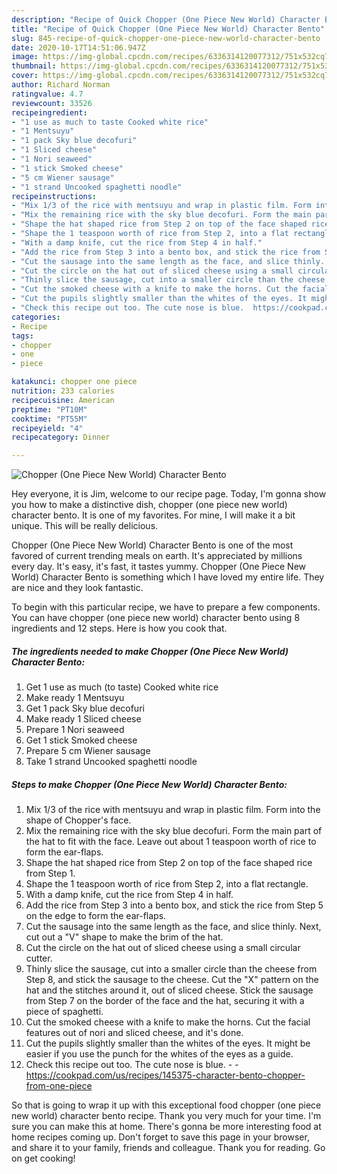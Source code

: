 ```yaml
---
description: "Recipe of Quick Chopper (One Piece New World) Character Bento"
title: "Recipe of Quick Chopper (One Piece New World) Character Bento"
slug: 845-recipe-of-quick-chopper-one-piece-new-world-character-bento
date: 2020-10-17T14:51:06.947Z
image: https://img-global.cpcdn.com/recipes/6336314120077312/751x532cq70/chopper-one-piece-new-world-character-bento-recipe-main-photo.jpg
thumbnail: https://img-global.cpcdn.com/recipes/6336314120077312/751x532cq70/chopper-one-piece-new-world-character-bento-recipe-main-photo.jpg
cover: https://img-global.cpcdn.com/recipes/6336314120077312/751x532cq70/chopper-one-piece-new-world-character-bento-recipe-main-photo.jpg
author: Richard Norman
ratingvalue: 4.7
reviewcount: 33526
recipeingredient:
- "1 use as much to taste Cooked white rice"
- "1 Mentsuyu"
- "1 pack Sky blue decofuri"
- "1 Sliced cheese"
- "1 Nori seaweed"
- "1 stick Smoked cheese"
- "5 cm Wiener sausage"
- "1 strand Uncooked spaghetti noodle"
recipeinstructions:
- "Mix 1/3 of the rice with mentsuyu and wrap in plastic film. Form into the shape of Chopper&#39;s face."
- "Mix the remaining rice with the sky blue decofuri. Form the main part of the hat to fit with the face. Leave out about 1 teaspoon worth of rice to form the ear-flaps."
- "Shape the hat shaped rice from Step 2 on top of the face shaped rice from Step 1."
- "Shape the 1 teaspoon worth of rice from Step 2, into a flat rectangle."
- "With a damp knife, cut the rice from Step 4 in half."
- "Add the rice from Step 3 into a bento box, and stick the rice from Step 5 on the edge to form the ear-flaps."
- "Cut the sausage into the same length as the face, and slice thinly. Next, cut out a &#34;V&#34; shape to make the brim of the hat."
- "Cut the circle on the hat out of sliced cheese using a small circular cutter."
- "Thinly slice the sausage, cut into a smaller circle than the cheese from Step 8, and stick the sausage to the cheese. Cut the &#34;X&#34; pattern on the hat and the stitches around it, out of sliced cheese. Stick the sausage from Step 7 on the border of the face and the hat, securing it with a piece of spaghetti."
- "Cut the smoked cheese with a knife to make the horns. Cut the facial features out of nori and sliced cheese, and it&#39;s done."
- "Cut the pupils slightly smaller than the whites of the eyes. It might be easier if you use the punch for the whites of the eyes as a guide."
- "Check this recipe out too. The cute nose is blue.  https://cookpad.com/us/recipes/145375-character-bento-chopper-from-one-piece"
categories:
- Recipe
tags:
- chopper
- one
- piece

katakunci: chopper one piece 
nutrition: 233 calories
recipecuisine: American
preptime: "PT10M"
cooktime: "PT55M"
recipeyield: "4"
recipecategory: Dinner

---
```



![Chopper (One Piece New World) Character Bento](https://img-global.cpcdn.com/recipes/6336314120077312/751x532cq70/chopper-one-piece-new-world-character-bento-recipe-main-photo.jpg)

Hey everyone, it is Jim, welcome to our recipe page. Today, I'm gonna show you how to make a distinctive dish, chopper (one piece new world) character bento. It is one of my favorites. For mine, I will make it a bit unique. This will be really delicious.

Chopper (One Piece New World) Character Bento is one of the most favored of current trending meals on earth. It's appreciated by millions every day. It's easy, it's fast, it tastes yummy. Chopper (One Piece New World) Character Bento is something which I have loved my entire life. They are nice and they look fantastic.




To begin with this particular recipe, we have to prepare a few components. You can have chopper (one piece new world) character bento using 8 ingredients and 12 steps. Here is how you cook that.

<!--inarticleads1-->

##### The ingredients needed to make Chopper (One Piece New World) Character Bento:

1. Get 1 use as much (to taste) Cooked white rice
1. Make ready 1 Mentsuyu
1. Get 1 pack Sky blue decofuri
1. Make ready 1 Sliced cheese
1. Prepare 1 Nori seaweed
1. Get 1 stick Smoked cheese
1. Prepare 5 cm Wiener sausage
1. Take 1 strand Uncooked spaghetti noodle




<!--inarticleads2-->

##### Steps to make Chopper (One Piece New World) Character Bento:

1. Mix 1/3 of the rice with mentsuyu and wrap in plastic film. Form into the shape of Chopper&#39;s face.
1. Mix the remaining rice with the sky blue decofuri. Form the main part of the hat to fit with the face. Leave out about 1 teaspoon worth of rice to form the ear-flaps.
1. Shape the hat shaped rice from Step 2 on top of the face shaped rice from Step 1.
1. Shape the 1 teaspoon worth of rice from Step 2, into a flat rectangle.
1. With a damp knife, cut the rice from Step 4 in half.
1. Add the rice from Step 3 into a bento box, and stick the rice from Step 5 on the edge to form the ear-flaps.
1. Cut the sausage into the same length as the face, and slice thinly. Next, cut out a &#34;V&#34; shape to make the brim of the hat.
1. Cut the circle on the hat out of sliced cheese using a small circular cutter.
1. Thinly slice the sausage, cut into a smaller circle than the cheese from Step 8, and stick the sausage to the cheese. Cut the &#34;X&#34; pattern on the hat and the stitches around it, out of sliced cheese. Stick the sausage from Step 7 on the border of the face and the hat, securing it with a piece of spaghetti.
1. Cut the smoked cheese with a knife to make the horns. Cut the facial features out of nori and sliced cheese, and it&#39;s done.
1. Cut the pupils slightly smaller than the whites of the eyes. It might be easier if you use the punch for the whites of the eyes as a guide.
1. Check this recipe out too. The cute nose is blue. -  - https://cookpad.com/us/recipes/145375-character-bento-chopper-from-one-piece




So that is going to wrap it up with this exceptional food chopper (one piece new world) character bento recipe. Thank you very much for your time. I'm sure you can make this at home. There's gonna be more interesting food at home recipes coming up. Don't forget to save this page in your browser, and share it to your family, friends and colleague. Thank you for reading. Go on get cooking!
